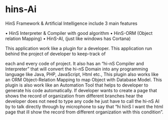 # hins-Ai
HinS Framework & Artificial Intelligence include 3 main features

•	HinS Interpreter & Compiler with good algorithm
•	HinS-ORM (Object relation Mapping)
•	HinS-AI, (just like windows has Cortana)

This application work like a plugin for a developer. This
application run behind the project of developer to keep-track of

each and every code of project. It also has an “hi-nS Compiler
and Interpreter” that will convert the hi-nS Domain into any
programming language like Java, PHP, JavaScript, Html etc.,
This plugin also works like an ORM Object-Relation
Mapping to map Object with Database Model.
This plugin is also work like an Automation Tool that helps
to developer to generate his code automatically. If developer
wants to create a page that shows the record of organization
from different branches hear the developer does not need to type
any code he just have to call the hi-nS AI by to talk directly
through by microphone to say that “hi hinS I want the html page
that ill show the record from different organization with this
condition”.
